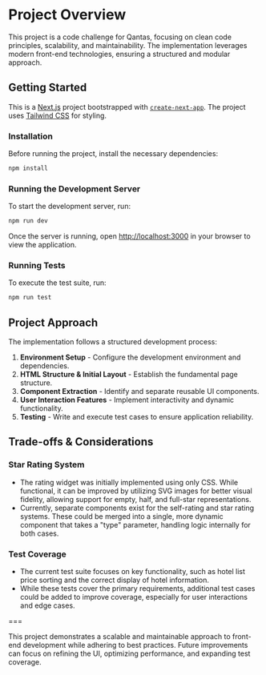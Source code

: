 # Project Overview

This project is a code challenge for Qantas, focusing on clean code principles, scalability, and maintainability. The implementation leverages modern front-end technologies, ensuring a structured and modular approach.

## Getting Started

This is a [Next.js](https://nextjs.org) project bootstrapped with [`create-next-app`](https://nextjs.org/docs/app/api-reference/cli/create-next-app). The project uses [Tailwind CSS](https://tailwindcss.com/) for styling.


### Installation

Before running the project, install the necessary dependencies:

```bash
npm install
```
### Running the Development Server

To start the development server, run:

```bash
npm run dev
```
Once the server is running, open [http://localhost:3000](http://localhost:3000) in your browser to view the application.

### Running Tests

To execute the test suite, run:

```bash
npm run test
```

## Project Approach

The implementation follows a structured development process:

1. **Environment Setup** - Configure the development environment and dependencies.
2. **HTML Structure & Initial Layout** - Establish the fundamental page structure.
3. **Component Extraction** - Identify and separate reusable UI components.
4. **User Interaction Features** - Implement interactivity and dynamic functionality.
5. **Testing** - Write and execute test cases to ensure application reliability.


## Trade-offs & Considerations

### Star Rating System

- The rating widget was initially implemented using only CSS. While functional, it can be improved by utilizing SVG images for better visual fidelity, allowing support for empty, half, and full-star representations.
- Currently, separate components exist for the self-rating and star rating systems. These could be merged into a single, more dynamic component that takes a "type" parameter, handling logic internally for both cases.

### Test Coverage

- The current test suite focuses on key functionality, such as hotel list price sorting and the correct display of hotel information.
- While these tests cover the primary requirements, additional test cases could be added to improve coverage, especially for user interactions and edge cases.

===

This project demonstrates a scalable and maintainable approach to front-end development while adhering to best practices. Future improvements can focus on refining the UI, optimizing performance, and expanding test coverage.

